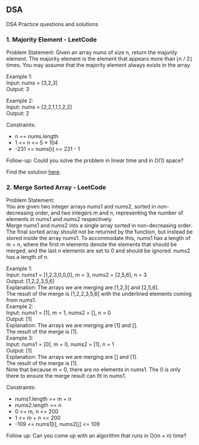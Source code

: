 ## DSA
DSA Practice questions and solutions

### 1. Majority Element - LeetCode
Problem Statement:
Given an array nums of size n, return the majority element.
The majority element is the element that appears more than ⌊n / 2⌋ times. You may assume that the majority element always exists in the array.

Example 1:  
Input: nums = [3,2,3]  
Output: 3  

Example 2:  
Input: nums = [2,2,1,1,1,2,2]  
Output: 2  

Constraints:  
* n == nums.length  
* 1 <= n <= 5 * 104  
* -231 <= nums[i] <= 231 - 1  

Follow-up: Could you solve the problem in linear time and in O(1) space?  

Find the solution [here](https://github.com/Maniharika-1/DSA/blob/main/Majority%20Element%20-%20LeetCode.txt).  

### 2. Merge Sorted Array - LeetCode  
Problem Statement:  
You are given two integer arrays nums1 and nums2, sorted in non-decreasing order, and two integers m and n, representing the number of elements in nums1 and nums2 respectively.  
Merge nums1 and nums2 into a single array sorted in non-decreasing order.  
The final sorted array should not be returned by the function, but instead be stored inside the array nums1. To accommodate this, nums1 has a length of m + n, where the first m elements denote the elements that should be merged, and the last n elements are set to 0 and should be ignored. nums2 has a length of n.  

Example 1:  
Input: nums1 = [1,2,3,0,0,0], m = 3, nums2 = [2,5,6], n = 3  
Output: [1,2,2,3,5,6]  
Explanation: The arrays we are merging are [1,2,3] and [2,5,6].  
The result of the merge is [1,2,2,3,5,6] with the underlined elements coming from nums1.  
Example 2:  
Input: nums1 = [1], m = 1, nums2 = [], n = 0  
Output: [1]  
Explanation: The arrays we are merging are [1] and [].  
The result of the merge is [1].  
Example 3:  
Input: nums1 = [0], m = 0, nums2 = [1], n = 1  
Output: [1]  
Explanation: The arrays we are merging are [] and [1].  
The result of the merge is [1].  
Note that because m = 0, there are no elements in nums1. The 0 is only there to ensure the merge result can fit in nums1.   

Constraints:  
* nums1.length == m + n  
* nums2.length == n  
* 0 <= m, n <= 200  
* 1 <= m + n <= 200  
* -109 <= nums1[i], nums2[j] <= 109   

Follow up: Can you come up with an algorithm that runs in O(m + n) time?  
